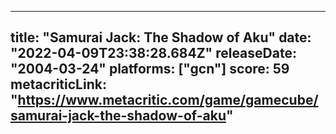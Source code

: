 
---
title: "Samurai Jack: The Shadow of Aku"
date: "2022-04-09T23:38:28.684Z"
releaseDate: "2004-03-24"
platforms: ["gcn"]
score: 59
metacriticLink: "https://www.metacritic.com/game/gamecube/samurai-jack-the-shadow-of-aku"
---
